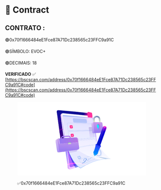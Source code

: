 # 📃 Contract

## CONTRATO :&#x20;

🟣0x70f1666484eE1Fce87A71Dc238565c23FFC9a91C

🟣SÍMBOLO: EVOC+

🟣DECIMAIS: 18

**VERIFICADO** ✅  [https://bscscan.com/address/0x70f1666484eE1Fce87A71Dc238565c23FFC9a91C#code](https://bscscan.com/address/0x70f1666484eE1Fce87A71Dc238565c23FFC9a91C#code)

<figure><img src="../.gitbook/assets/contract.png" alt=""><figcaption><p>✅0x70f1666484eE1Fce87A71Dc238565c23FFC9a91C</p></figcaption></figure>

